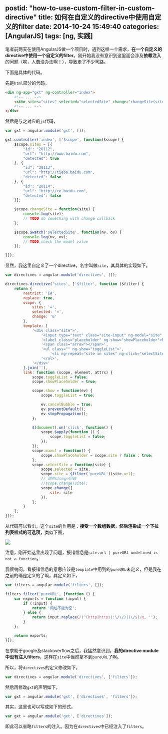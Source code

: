postid: "how-to-use-custom-filter-in-custom-directive"
title: 如何在自定义的directive中使用自定义的filter
date: 2014-10-24 15:49:40
categories: [AngularJS]
tags: [ng, 实践]
---

笔者前两天在使用AngularJS做一个项目时，遇到这样一个需求，**在一个自定义的directive中使用一个自定义的filter**。刚开始我没有意识到这里面会涉及**依赖注入**的问题（唉，人蠢没办法啊！），导致走了不少弯路。

下面是具体的代码。

先是`html`部分的代码，

```html
<div ng-app="gxt" ng-controller="index">
    <!-- ... -->
    <site sites="sites" selected="selectedSite" change="changeSite(site)"></site>
    <!-- ... -->
</div>
```

然后是与之对应的`js`代码，

```javascript
var gxt = angular.module('gxt', []);

gxt.controller('index', ['$scope', function($scope) {
    $scope.sites = [{
        "id": "20112",
        "url": "http://www.baidu.com",
        "detected": true
    }, {
        "id": "20113",
        "url": "http://tieba.baidu.com",
        "detected": false
    }, {
        "id": "20114",
        "url": "http://ce.baidu.com",
        "detected": false
    }];

    $scope.changeSite = function(site) {
        console.log(site);
        // TODO do something with change callback
    };

    $scope.$watch('selectedSite', function(nv, ov) {
        console.log(nv, ov);
        // TODO check the model value
    });

}]);
```

显然，我这里自定义了一个directive，名字叫做`site`，其具体的实现如下，

```javascript
var directives = angular.module('directives', []);

directives.directive('sites', ['$filter', function ($filter) {
    return {
        restrict: 'EA',
        replace: true,
        scope: {
            sites: '=',
            selected: '=',
            change: '&'
        },
        template: [
            '<div class="site">',
                '<input type="text" class="site-input" ng-model="site" ng-change="manul()" ng-click="show($event)">',
                '<label class="placeholder" ng-show="showPlaceholder">输入网站url，如：www.baidu.com</label>',
                '<span class="arrow"></span>',
                '<ul class="" ng-show="toggleList">',
                    '<li ng-repeat="site in sites" ng-click="selectSite(site)">[[site.url | pureURL]]</li>',
                '</ul>',
            '</div>'
        ].join(''),
        link: function (scope, element, attrs) {
            scope.toggleList = false;
            scope.showPlaceholder = true;

            scope.show = function(ev) {
                scope.toggleList = true;

                ev.cancelBubble = true;
                ev.preventDefault();
                ev.stopPropagation();
            };

            $(document).on('click', function() {
                scope.$apply(function () {
                    scope.toggleList = false;
                });
            });
            scope.manul = function() {
                scope.showPlaceholder = scope.site ? false : true;
            };
            scope.selectSite = function(site) {
                scope.selected = site;
                scope.site = $filter('pureURL')(site.url);
                // 调用change回调
                //scope.change(site);
                scope.change({
                    site: site
                });
            };
        }
    };
}]);

```

从代码可以看出，这个`site`的作用是：**接受一个数组数据，然后渲染成一个下拉列表样式的可选项**，类似下图，

![](http://7xkwt1.com1.z0.glb.clouddn.com/如何在自定义的directive中使用自定义的filter-001.png)

注意，刚开始这里出现了问题，报错信息是`site.url | pureURl undefined is not a function`。

我很纳闷，看报错信息的意思应该是`template`中用到的`pureURL`未定义，但是我在之前的确是定义的了啊，其定义如下，

```javascript
var filters = angular.module('filters', []);

filters.filter('pureURL', [function () {
    var exports = function (input) {
        if (!input) {
            return '网址不能为空';
        } else {
            return input.replace(/(^(http|https):\/\/)|(\/$)/g, '');
        }
    };

    return exports;
}]);
```

在求助于google及stackoverflow之后，我猛然意识到，**我的directive module中没有注入filters**，这样在`site`中当然拿不到`pureURL`了啊。

所以，将`directives`的定义修改如下，

```javascript
var directives = angular.module('directives', ['filters']);
```

然后再修改`gxt`的声明如下，

```javascript
var gxt = angular.module('gxt', ['directives', 'filters']);
```

其实，这里也可以写成如下的形式，

```javascript
var gxt = angular.module('gxt', ['directives']);
```

即此可以省略`filters`的注入。因为在`directives`中已经注入了`filters`。


